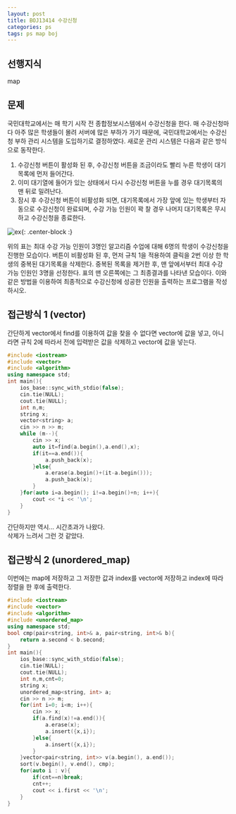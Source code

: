 ```yaml
---
layout: post
title: BOJ13414 수강신청
categories: ps
tags: ps map boj
---
```

## 선행지식
map
## 문제
국민대학교에서는 매 학기 시작 전 종합정보시스템에서 수강신청을 한다. 매 수강신청마다 아주 많은 학생들이 몰려 서버에 많은 부하가 가기 때문에, 국민대학교에서는 수강신청 부하 관리 시스템을 도입하기로 결정하였다. 새로운 관리 시스템은 다음과 같은 방식으로 동작한다.

1. 수강신청 버튼이 활성화 된 후, 수강신청 버튼을 조금이라도 빨리 누른 학생이 대기목록에 먼저 들어간다.
2. 이미 대기열에 들어가 있는 상태에서 다시 수강신청 버튼을 누를 경우 대기목록의 맨 뒤로 밀려난다.
3. 잠시 후 수강신청 버튼이 비활성화 되면, 대기목록에서 가장 앞에 있는 학생부터 자동으로 수강신청이 완료되며, 수강 가능 인원이 꽉 찰 경우 나머지 대기목록은 무시하고 수강신청을 종료한다.

![ex](https://onlinejudgeimages.s3-ap-northeast-1.amazonaws.com/problem/13414/B1.png){: .center-block :}

위의 표는 최대 수강 가능 인원이 3명인 알고리즘 수업에 대해 6명의 학생이 수강신청을 진행한 모습이다. 버튼이 비활성화 된 후, 먼저 규칙 1을 적용하여 클릭을 2번 이상 한 학생의 중복된 대기목록을 삭제한다. 중복된 목록을 제거한 후, 맨 앞에서부터 최대 수강 가능 인원인 3명을 선정한다. 표의 맨 오른쪽에는 그 최종결과를 나타낸 모습이다. 이와 같은 방법을 이용하여 최종적으로 수강신청에 성공한 인원을 출력하는 프로그램을 작성하시오.


## 접근방식 1 (vector)
간단하게 vector에서 find를 이용하여 값을 찾을 수 없다면 vector에 값을 넣고, 아니라면 규칙 2에 따라서 전에 입력받은 값을 삭제하고 vector에 값을 넣는다.
```cpp
#include <iostream>
#include <vector>
#include <algorithm>
using namespace std;
int main(){
    ios_base::sync_with_stdio(false);
    cin.tie(NULL);
    cout.tie(NULL);
    int n,m;
    string x;
    vector<string> a;
    cin >> n >> m;
    while (m--){
        cin >> x;
        auto it=find(a.begin(),a.end(),x);
        if(it==a.end()){
            a.push_back(x);
        }else{
            a.erase(a.begin()+(it-a.begin()));
            a.push_back(x);
        }
    }for(auto i=a.begin(); i!=a.begin()+n; i++){
        cout << *i << '\n';
    }
}
```
간단하지만 역시... 시간초과가 나왔다.  
삭제가 느려서 그런 것 같았다.

## 접근방식 2 (unordered_map)
이번에는 map에 저장하고 그 저장한 값과 index를 vector에 저장하고 index에 따라 정렬을 한 후에 출력한다.
```cpp
#include <iostream>
#include <vector>
#include <algorithm>
#include <unordered_map>
using namespace std;
bool cmp(pair<string, int>& a, pair<string, int>& b){
    return a.second < b.second;
}
int main(){
    ios_base::sync_with_stdio(false);
    cin.tie(NULL);
    cout.tie(NULL);
    int n,m,cnt=0;
    string x;
    unordered_map<string, int> a;
    cin >> n >> m;
    for(int i=0; i<m; i++){
        cin >> x;
        if(a.find(x)!=a.end()){
            a.erase(x);
            a.insert({x,i});
        }else{
            a.insert({x,i});
        }
    }vector<pair<string, int>> v(a.begin(), a.end());
    sort(v.begin(), v.end(), cmp);
    for(auto i : v){
        if(cnt==n)break;
        cnt++;
        cout << i.first << '\n';
    }
}
```